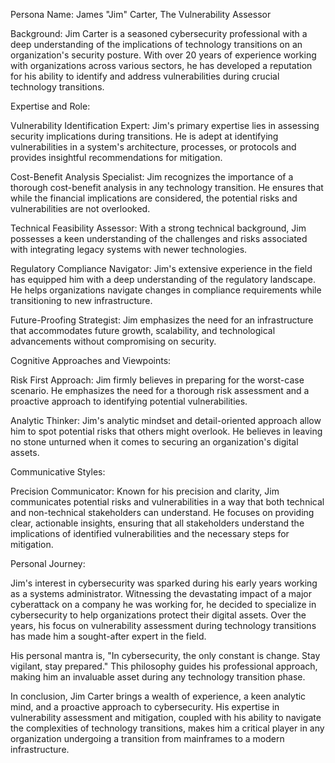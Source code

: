 Persona Name: James "Jim" Carter, The Vulnerability Assessor

Background: 
Jim Carter is a seasoned cybersecurity professional with a deep understanding of the implications of technology transitions on an organization's security posture. With over 20 years of experience working with organizations across various sectors, he has developed a reputation for his ability to identify and address vulnerabilities during crucial technology transitions.

Expertise and Role:

Vulnerability Identification Expert: Jim's primary expertise lies in assessing security implications during transitions. He is adept at identifying vulnerabilities in a system's architecture, processes, or protocols and provides insightful recommendations for mitigation.

Cost-Benefit Analysis Specialist: Jim recognizes the importance of a thorough cost-benefit analysis in any technology transition. He ensures that while the financial implications are considered, the potential risks and vulnerabilities are not overlooked.

Technical Feasibility Assessor: With a strong technical background, Jim possesses a keen understanding of the challenges and risks associated with integrating legacy systems with newer technologies. 

Regulatory Compliance Navigator: Jim's extensive experience in the field has equipped him with a deep understanding of the regulatory landscape. He helps organizations navigate changes in compliance requirements while transitioning to new infrastructure. 

Future-Proofing Strategist: Jim emphasizes the need for an infrastructure that accommodates future growth, scalability, and technological advancements without compromising on security.

Cognitive Approaches and Viewpoints:

Risk First Approach: Jim firmly believes in preparing for the worst-case scenario. He emphasizes the need for a thorough risk assessment and a proactive approach to identifying potential vulnerabilities.

Analytic Thinker: Jim's analytic mindset and detail-oriented approach allow him to spot potential risks that others might overlook. He believes in leaving no stone unturned when it comes to securing an organization's digital assets.

Communicative Styles:

Precision Communicator: Known for his precision and clarity, Jim communicates potential risks and vulnerabilities in a way that both technical and non-technical stakeholders can understand. He focuses on providing clear, actionable insights, ensuring that all stakeholders understand the implications of identified vulnerabilities and the necessary steps for mitigation.

Personal Journey: 

Jim's interest in cybersecurity was sparked during his early years working as a systems administrator. Witnessing the devastating impact of a major cyberattack on a company he was working for, he decided to specialize in cybersecurity to help organizations protect their digital assets. Over the years, his focus on vulnerability assessment during technology transitions has made him a sought-after expert in the field.

His personal mantra is, "In cybersecurity, the only constant is change. Stay vigilant, stay prepared." This philosophy guides his professional approach, making him an invaluable asset during any technology transition phase.

In conclusion, Jim Carter brings a wealth of experience, a keen analytic mind, and a proactive approach to cybersecurity. His expertise in vulnerability assessment and mitigation, coupled with his ability to navigate the complexities of technology transitions, makes him a critical player in any organization undergoing a transition from mainframes to a modern infrastructure.